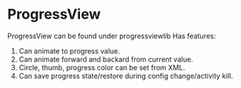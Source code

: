 # ProgressView
ProgressView can be found under progressviewlib
Has features:
1. Can animate to progress value.
2. Can animate forward and backard from current value.
3. Circle, thumb, progress color can be set from XML.
4. Can save progress state/restore during config change/activity kill.

